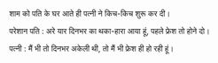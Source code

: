शाम को पति के घर आते ही पत्नी ने किच-किच शुरू कर दी।


परेशान पति : अरे यार दिनभर का थका-हारा आया हूं,
पहले फ्रेश तो होने दो।


पत्नी : मैं भी तो दिनभर अकेली थी,
तो मैं भी फ्रेश ही हो रही हूं।
